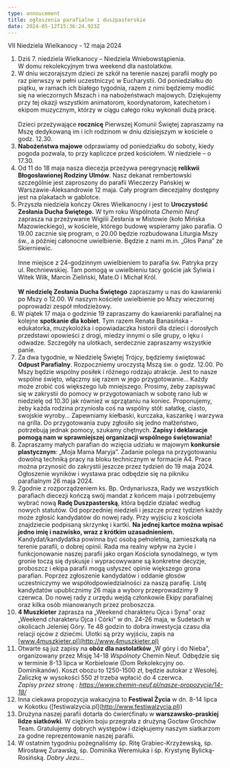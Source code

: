 ```yaml
---
type: annoucement
title: ogłoszenia parafialne i duszpasterskie
date: 2024-05-12T15:36:24.923Z
---
```

VII Niedziela Wielkanocy - 12 maja 2024

1. Dziś 7. niedziela Wielkanocy – Niedziela Wniebowstąpienia.\
   W domu rekolekcyjnym trwa weekend dla nastolatków.
2. W dniu wczorajszym dzieci ze szkół na terenie naszej parafii mogły po raz pierwszy w pełni uczestniczyć w Eucharystii. Od poniedziałku do piątku, w ramach ich białego tygodnia, razem z nimi będziemy modlić się na wieczornych Mszach i na nabożeństwach majowych. Dziękujemy przy tej okazji wszystkim animatorom, koordynatorom, katechetom i ekipom muzycznym, którzy w ciągu całego roku wykonali dużą pracę.\
   \
   Dzieci przeżywające **rocznicę** Pierwszej Komunii Świętej zapraszamy na Mszę dedykowaną im i ich rodzinom w dniu dzisiejszym w kościele o godz. 12.30.
3. **Nabożeństwa majowe** odprawiamy od poniedziałku do soboty, kiedy pogoda pozwala, to przy kapliczce przed kościołem. W niedziele – o 17.30.
4. Od 11 do 18 maja nasza diecezja przeżywa peregrynację **relikwii Błogosławionej Rodziny Ulmów**. Nasz dekanat rembertowski szczególnie jest zaproszony do parafii Wieczerzy Pańskiej w Warszawie-Aleksandrowie 12 maja. Cały program diecezjalny dostępny jest na plakatach w gablotce.
5. Przyszła niedziela kończy Okres Wielkanocny i jest to **Uroczystość Zesłania Ducha Świętego.** W tym roku Wspólnota *Chemin Neuf* zaprasza na przeżywanie Wigilii Zesłania w Mistowie (koło Mińska Mazowieckiego), w kościele, którego budowę wspieramy jako parafia. O 19.00 zacznie się program, o 20.00 będzie rozbudowana Liturgia Mszy św., a później całonocne uwielbienie. Będzie z nami m.in. „Głos Pana” ze Skierniewic.\
   \
   Inne miejsce z 24-godzinnym uwielbieniem to parafia św. Patryka przy ul. Rechniewskiej. Tam pomogą w uwielbieniu tacy goście jak Sylwia i Witek Wilk, Marcin Zieliński, Mate.O i Michał Król. \
   \
   **W niedzielę Zesłania Ducha Świętego** zapraszamy u nas do kawiarenki po Mszy o 12.00. W naszym kościele uwielbienie po Mszy wieczornej poprowadzi zespół młodzieżowy.
6. W piątek 17 maja o godzinie 19 zapraszamy do kawiarenki parafialnej na kolejne **spotkanie dla kobiet**. Tym razem Renata Banasińska - edukatorka, muzykolożka i opowiadaczka historii dla dzieci i dorosłych przedstawi opowieści z drogi, miedzy innymi o sile grupy, o lęku i odwadze. Szczegóły na ulotkach, serdecznie zapraszamy wszystkie panie.
7. Za dwa tygodnie, w Niedzielę Świętej Trójcy, będziemy świętować **Odpust Parafialny**. Rozpoczniemy uroczystą Mszą św. o godz. 12.00. Po Mszy będzie wspólny posiłek i różnego rodzaju atrakcje. Jest to nasze wspólne święto, włączmy się razem w jego przygotowanie… Każdy może zrobić coś większego lub mniejszego. Prosimy, żeby zapisywać się w zakrystii do pomocy w przygotowaniach w sobotę rano lub w niedzielę od 10.30 jak również w sprzątaniu na koniec. Proponujemy, żeby każda rodzina przyniosła coś na wspólny stół: sałatkę, ciasto, swojskie wyroby… Zapewniamy kiełbaski, kurczaka, kaszankę i warzywa na grilla. Do przygotowania zupy zgłosiło się jedno małżeństwo, potrzebują jednak pomocy, szukamy chętnych. **Zapisy i deklaracje pomogą nam w sprawniejszej organizacji wspólnego świętowania!**
8. Zapraszamy małych parafian do wzięcia udziału w majowym **konkursie plastycznym**: „Moja Mama Maryja”. Zadanie polega na przygotowaniu dowolną techniką pracy na bloku technicznym w formacie A4. Prace można przynosić do zakrystii jeszcze przez tydzień do 19 maja 2024. Ogłoszenie wyników i wystawa prac odbędzie się na pikniku parafialnym 26 maja 2024.
9. Zgodnie z rozporządzeniem ks. Bp. Ordynariusza, Rady we wszystkich parafiach diecezji kończą swój mandat z końcem maja i potrzebujemy wybrać nową **Radę Duszpasterską**, która będzie działać według nowych statutów. Od poprzedniej niedzieli i jeszcze przez tydzień każdy może zgłosić kandydatów do nowej rady. Przy wyjściu z kościoła znajdziecie podpisaną skrzynkę i kartki. **Na jednej kartce można wpisać jedno imię i nazwisko, wraz z krótkim uzasadnieniem.** Kandydat/kandydatka powinna być osobą pełnoletnią, zamieszkałą na terenie parafii, o dobrej opinii. Rada ma realny wpływ na życie i funkcjonowanie naszej parafii jako organ Kościoła synodalnego, w tym gronie toczą się dyskusje i wypracowywane są konkretne decyzje, proboszcz i ekipa parafii mogą usłyszeć opinie większego grona parafian. Poprzez zgłoszenie kandydatów i oddanie głosów uczestniczymy we współodpowiedzialności za naszą parafię. Listę kandydatów upublicznimy 26 maja a wybory przeprowadzimy 9 czerwca. Do nowej rady z urzędu wejdą członkowie Ekipy parafialnej oraz kilka osób mianowanych przez proboszcza.
10. **4 Muszkieter** zaprasza na „Weekend charakteru Ojca i Syna” oraz „Weekend charakteru Ojca i Córki” w dn. 24-26 maja, w Sudetach w okolicach Jeleniej Góry. Te 48 godzin to dobra inwestycja czasu dla relacji ojców z dziećmi. Ulotki są przy wyjściu, zapis na [www.4muszkieter.pl](http://www.4muszkieter.pl)
11. Otwarte są już zapisy na **obóz dla nastolatków** „W góry i do Nieba”, organizowany przez Misję 14-18 *Wspólnoty* Chemin Neuf. Odbędzie się w terminie 8-13 lipca w Korbielowie (Dom Rekolekcyjny oo. Dominikanów). Koszt obozu to 1250-1500 zł, będzie autokar z Wesołej. Zaliczkę w wysokości 550 zł trzeba wpłacić do 4 czerwca.\
    *Zapisy przez stronę : <https://www.chemin-neuf.pl/nasze-propozycje/14-18/>*
12. Inna ciekawa propozycja wakacyjna to **Festiwal Życia** w dn. 8-14 lipca w Kokotku (\[festiwalzycia.pl](http://www.festiwalzycia.pl)) 
13. Drużyna naszej parafii dotarła do ćwierćfinału w **warszawsko-praskiej lidze siatkówki**. W ciężkim boju przegrała z drużyną Gocław Grochów Team. Gratulujemy dobrych występów i dziękujemy naszym siatkarzom za godne reprezentowanie naszej parafii.
14. W ostatnim tygodniu pożegnaliśmy śp. Ritę Grabiec-Krzyżewską, śp. Mirosławę Żurawską, śp. Dominika Weremiuka i śp. Krystynę Bylicką-Rosińską. *Dobry Jezu…*

<!--EndFragment-->